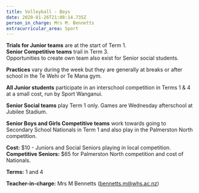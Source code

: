 ```yaml
---
title: Volleyball - Boys
date: 2020-01-26T21:08:14.735Z
person_in_charge: Mrs M. Bennetts
extracurricular_area: Sport
---
```

**Trials for Junior teams** are at the start of Term 1.  
**Senior Competitive teams** trail in Term 3.  
Opportunities to create own team also exist for Senior social students.

**Practices** vary during the week but they are generally at breaks or after school in the Te Wehi or Te Mana gym.

**All Junior students** participate in an interschool competition in Terms 1 & 4 at a small cost, run by Sport Wanganui.

**Senior Social teams** play Term 1 only. Games are Wednesday afterschool at Jubilee Stadium.

**Senior Boys and Girls Competitive teams** work towards going to Secondary School Nationals in Term 1 and also play in the Palmerston North competition. 

**Cost:** $10 - Juniors and Social Seniors playing in local competition.  
**Competitive Seniors:** $65 for Palmerston North competition and cost of Nationals.

**Terms:** 1 and 4 

**Teacher-in-charge:** Mrs M Bennetts (bennetts.m@whs.ac.nz)

